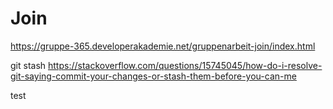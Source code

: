 # Join

https://gruppe-365.developerakademie.net/gruppenarbeit-join/index.html

git stash
https://stackoverflow.com/questions/15745045/how-do-i-resolve-git-saying-commit-your-changes-or-stash-them-before-you-can-me

test
